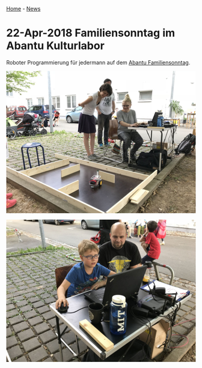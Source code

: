[Home](../..) - [News](README.md)

# 22-Apr-2018 Familiensonntag im Abantu Kulturlabor

Roboter Programmierung für jedermann auf dem [Abantu Familiensonntag](https://www.facebook.com/abantu.kulturlabor/posts/1643032049084755).

![Familiensonntag 1](images/2018-04-22_Familiensonntag1.jpg)

![Familiensonntag 2](images/2018-04-22_Familiensonntag2.jpg)
